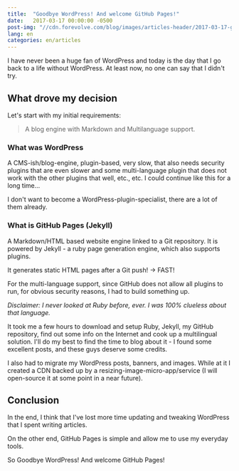 ```yaml
---
title:  "Goodbye WordPress! And welcome GitHub Pages!"
date:   2017-03-17 00:00:00 -0500
post-img: "//cdn.forevolve.com/blog/images/articles-header/2017-03-17-goodbye-WordPress-and-welcome-GitHub-Pages.jpg"
lang: en
categories: en/articles
---
```


I have never been a huge fan of WordPress and today is the day that I go back to a life without WordPress. At least now, no one can say that I didn't try. 

## What drove my decision
Let's start with my initial requirements:

> A blog engine with Markdown and Multilanguage support.

### What was WordPress

A CMS-ish/blog-engine, plugin-based, very slow, that also needs<!--more--> security plugins that are even slower and some multi-language plugin that does not work with the other plugins that well, etc., etc. I could continue like this for a long time... 

I don't want to become a WordPress-plugin-specialist, there are a lot of them already.

### What is GitHub Pages (Jekyll)

A Markdown/HTML based website engine linked to a Git repository. It is powered by Jekyll - a ruby page generation engine, which also supports plugins. 

It generates static HTML pages after a Git push! -> FAST!

For the multi-language support, since GitHub does not allow all plugins to run, for obvious security reasons, I had to build something up. 

*Disclaimer:  I never looked at Ruby before, ever. I was 100% clueless about that language.*

It took me a few hours to download and setup Ruby, Jekyll, my GitHub repository, find out some info on the Internet and cook up a multilingual solution. I'll do my best to find the time to blog about it - I found some excellent posts, and these guys deserve some credits. 

I also had to migrate my WordPress posts, banners, and images. While at it I created a CDN backed up by a resizing-image-micro-app/service (I will open-source it at some point in a near future).

## Conclusion
In the end, I think that I've lost more time updating and tweaking WordPress that I spent writing articles. 

On the other end, GitHub Pages is simple and allow me to use my everyday tools.

So Goodbye WordPress! And welcome GitHub Pages!
